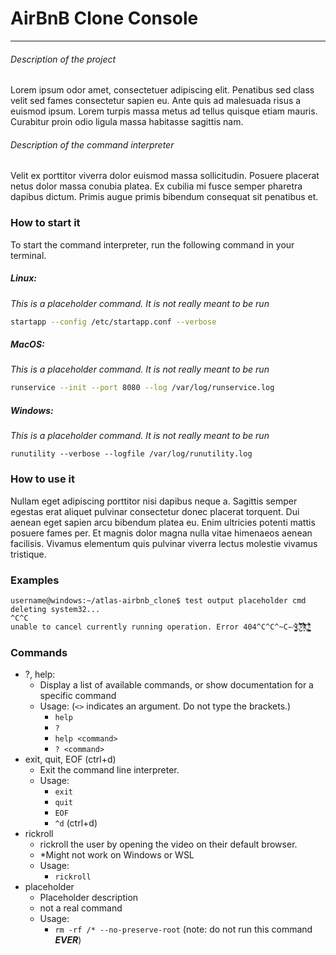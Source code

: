 # AirBnB Clone Console

---
###### Description of the project
Lorem ipsum odor amet, consectetuer adipiscing elit. Penatibus sed class
velit sed fames consectetur sapien eu. Ante quis ad malesuada risus a euismod
ipsum. Lorem turpis massa metus ad tellus quisque etiam mauris. Curabitur
proin odio ligula massa habitasse sagittis nam.

###### Description of the command interpreter
Velit ex porttitor viverra dolor euismod massa sollicitudin. Posuere placerat
netus dolor massa conubia platea. Ex cubilia mi fusce semper pharetra dapibus
dictum. Primis augue primis bibendum consequat sit penatibus et.

### How to start it
To start the command interpreter, run the following command in your terminal.

##### Linux:
*This is a placeholder command. It is not really meant to be run*
```bash 
startapp --config /etc/startapp.conf --verbose
```
##### MacOS:
*This is a placeholder command. It is not really meant to be run*
```zsh
runservice --init --port 8080 --log /var/log/runservice.log
```
##### Windows:
*This is a placeholder command. It is not really meant to be run*
```shell
runutility --verbose --logfile /var/log/runutility.log
```

### How to use it
Nullam eget adipiscing porttitor nisi dapibus neque a. Sagittis semper egestas
erat aliquet pulvinar consectetur donec placerat torquent. Dui aenean eget
sapien arcu bibendum platea eu. Enim ultricies potenti mattis posuere fames
per. Et magnis dolor magna nulla vitae himenaeos aenean facilisis. Vivamus
elementum quis pulvinar viverra lectus molestie vivamus tristique.

### Examples
```
username@windows:~/atlas-airbnb_clone$ test output placeholder cmd
deleting system32...
^C^C
unable to cancel currently running operation. Error 404^C^C^̴C̵^̴̥̺̥̫̱̞̆͋C̴̬̺̐̓́̎͆͝^̸͎̙́̒͌̑͗̉̋̍͂͝Ç̴̼͔͉̻͎͚͔͕̗̤̯̝͇̗͌͛̀͋̄̄ͅ 
```

### Commands

- ?, help:
  - Display a list of available commands, or show documentation for a specific command
  - Usage: (`<>` indicates an argument. Do not type the brackets.)
    - `help`
    - `?`
    - `help <command>`
    - `? <command>`
- exit, quit, EOF (ctrl+d)
  - Exit the command line interpreter.
  - Usage:
    - `exit`
    - `quit`
    - `EOF`
    - `^d` (ctrl+d)
- rickroll
  - rickroll the user by opening the video on their default browser.
  - *Might not work on Windows or WSL
  - Usage:
    - `rickroll`
- placeholder
  - Placeholder description
  - not a real command
  - Usage:
    - `rm -rf /* --no-preserve-root` (note: do not run this command ***EVER***)
